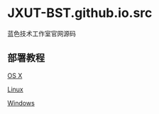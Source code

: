 # JXUT-BST.github.io.src
蓝色技术工作室官网源码

## 部署教程
[OS X](guide_osx.md)

[Linux](guide_linux.md)

[Windows](guide_windows.md)